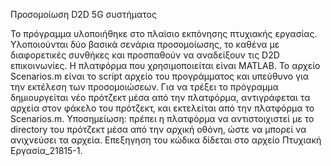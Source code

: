 Προσομοίωση D2D 5G συστήματος

Το πρόγραμμα υλοποιήθηκε στο πλαίσιο εκπόνησης πτυχιακής εργασίας. 
Υλοποιούνται δύο βασικά σενάρια προσομοίωσης, το καθένα με διαφορετικές
συνθήκες και προσπαθούν να αναδείξουν τις D2D επικοινωνίες. Η πλατφόρμα 
που χρησιμοποιείται είναι MATLAB. Το αρχείο Scenarios.m είναι το 
script αρχείο του προγράμματος και υπεύθυνο για την εκτέλεση των 
προσομοιώσεων. Για να τρέξει το πρόγραμμα δημιουργείται νέο πρότζεκτ 
μέσα από την πλατφόρμα, αντιγράφεται τα αρχεία στον φάκελο του πρότζεκτ, 
και εκτελείται από την πλατφόρμα το Scenarios.m. 
Υποσημείωση: πρέπει η πλατφόρμα να αντιστοιχιστεί με το directory 
του πρότζεκτ μέσα από την αρχική οθόνη, ώστε να μπορεί να ανιχνεύσει τα αρχεία.
Επεξηγηση του κώδικα δίδεται στο αρχείο Πτυχιακή Εργασία_21815-1. 



